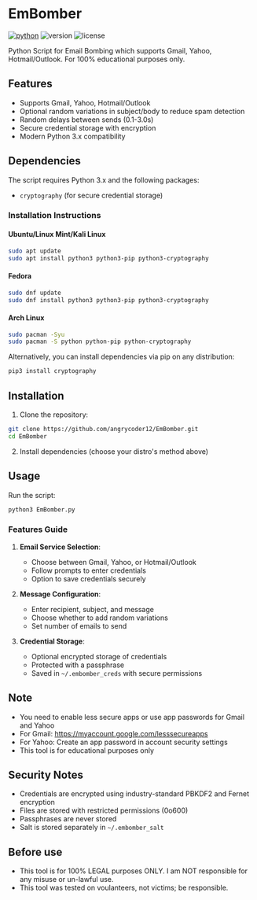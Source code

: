 # EmBomber 

[![python](https://img.shields.io/badge/Python-3.x-green.svg?style=flat-square)](https://www.python.org/downloads/) ![version](https://img.shields.io/badge/Build-Final-blue.svg) ![license](https://img.shields.io/badge/License-GPL_3-orange.svg?style=flat-square)

Python Script for Email Bombing which supports Gmail, Yahoo, Hotmail/Outlook. For 100% educational purposes only.

## Features
- Supports Gmail, Yahoo, Hotmail/Outlook
- Optional random variations in subject/body to reduce spam detection
- Random delays between sends (0.1-3.0s)
- Secure credential storage with encryption
- Modern Python 3.x compatibility

## Dependencies

The script requires Python 3.x and the following packages:
- `cryptography` (for secure credential storage)

### Installation Instructions

#### Ubuntu/Linux Mint/Kali Linux
```bash
sudo apt update
sudo apt install python3 python3-pip python3-cryptography
```

#### Fedora
```bash
sudo dnf update
sudo dnf install python3 python3-pip python3-cryptography
```

#### Arch Linux
```bash
sudo pacman -Syu
sudo pacman -S python python-pip python-cryptography
```

Alternatively, you can install dependencies via pip on any distribution:
```bash
pip3 install cryptography
```

## Installation

1. Clone the repository:
```bash
git clone https://github.com/angrycoder12/EmBomber.git
cd EmBomber
```

2. Install dependencies (choose your distro's method above)

## Usage

Run the script:
```bash
python3 EmBomber.py
```

### Features Guide

1. **Email Service Selection**:
   - Choose between Gmail, Yahoo, or Hotmail/Outlook
   - Follow prompts to enter credentials
   - Option to save credentials securely

2. **Message Configuration**:
   - Enter recipient, subject, and message
   - Choose whether to add random variations
   - Set number of emails to send

3. **Credential Storage**:
   - Optional encrypted storage of credentials
   - Protected with a passphrase
   - Saved in `~/.embomber_creds` with secure permissions



## Note
- You need to enable less secure apps or use app passwords for Gmail and Yahoo
- For Gmail: https://myaccount.google.com/lesssecureapps
- For Yahoo: Create an app password in account security settings
- This tool is for educational purposes only

## Security Notes
- Credentials are encrypted using industry-standard PBKDF2 and Fernet encryption
- Files are stored with restricted permissions (0o600)
- Passphrases are never stored
- Salt is stored separately in `~/.embomber_salt`

## Before use
- This tool is for 100% LEGAL purposes ONLY. I am NOT responsible for any misuse or un-lawful use.
- This tool was tested on voulanteers, not victims; be responsible.

